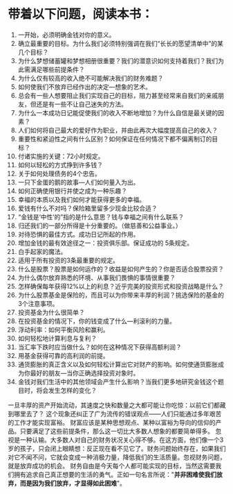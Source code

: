 # 带着以下问题，阅读本书：

 1. 一开始，必须明确金钱对你的意义。
 2. 确立最重要的目标。为什么我们必须特别强调在我们“长长的愿望清单中”的某几个目标？
 3. 为什么梦想储蓄罐和梦想相册很重要？我们的潜意识如何支持着我们？我们为此需满足哪些前提条件？
 4. 为什么仅有较高的收入绝不可能解决我们的财务难题？
 5. 如何使我们不放弃已经作出的决定—想象的艺术。
 6. 总会有一些人想要阻止我们实现自己的目标，阻力甚至经常来自我们的亲戚朋友，但还是有一些不让自己迷失的方法。
 7. 为什么一本成功日记能促使我们的收入不断地增加？为什么自信是最关键的因素？
 8. 人们如何将自己最大的爱好作为职业，并由此再次大幅度提高自己的收入？
 9. 重要性和紧迫性之间有什么区别？如何保证在任何情况下都不偏离制订的目标？
 10. 付诸实施的关键：72小时规定。
 11. 如何以轻松的方式挣到许多钱？
 12. 关于如何处理债务的4个忠告。
 13. 一只下金蛋的鹅的故事—人们如何量入为出。
 14. 如何正确使用银行并使之成为一种乐趣？
 15. 幸福的本质以及我们如何才能获得更多的幸福。
 16. 爱钱有什么不对吗？保险箱里留多少现金比较合适？
 17. “金钱是‘中性’的”指的是什么意思？钱与幸福之间有什么联系？
 18. 归还我们的一部分所得是十分重要的。（做慈善和公益事业。）
 19. 对待恐惧的最佳方式。成功日记所起的作用。
 20. 增加金钱的最有效途径之一：投资俱乐部。保证成功的 5条规定。
 21. 白手起家的魔法。
 22. 适用于所有投资的3条最重要的规定。
 23. 什么是股票？股票是如何运作的？收益是如何产生的？你是否适合股票投资？
 24. 为什么偶尔放弃熟悉的环境、从事我们畏惧的事情很重要？
 25. 怎样确保每年获得12%以上的利息？近乎完美的投资形式和投资战略是什么？
 26. 为什么股票基金是保险的，而且可以为你带来丰厚的利润？挑选保险的基金的3个注意事项。
 27. 投资基金为什么很简单？
 28. 在投资基金的情况下，你的钱变成了什么—利滚利的力量。
 29. 浮动利率：如何平衡风险和赢利。
 30. 如何轻松地计算利息与复利？
 31. 当汇率下跌时应当做什么？如何在这种情况下获得高额利润？
 32. 用基金获得可靠的高利润的前提。
 33. 通货膨胀的真正含义以及如何轻松计算出它对财产的影响。如何使通货膨胀成为你最好的朋友—当你正确选择投资对象时。
 34. 金钱对我们生活中的其他领域会产生什么影响？当我们更多地研究金钱这个题目时，将会发生怎样的变化？

一旦丰厚的资产开始流动，其速度之快和数量之大都可能让你吃惊：以前它们都藏到哪里去了？
这个现象还纠正了广为流传的错误观点——人们只能通过多年艰苦的工作才能实现富裕。
财富应该是某种思想观点、某种以富裕为导向的信仰的产品。只要满足了这些前提条件，那么这一切比大多数人想象的都要简单得多。
忽视是一种认输。大多数人对自己的财务状况关心得不够。在这方面，他们像一个3岁的孩子，只会闭上眼睛想：反正现在看不见它了。财务问题始终存在，如果我们对它不闻不问，它就会变成一种消极力量，降低我们的生活质量。忽视财务问题，就是放弃成功的机会。
财务自由是今天每个人都可能实现的目标，当然这需要我们拥有追求自己真正想要的生活的勇气。正如一句名言所说："**并非困难使我们放弃，而是因为我们放弃，才显得如此困难**"。
